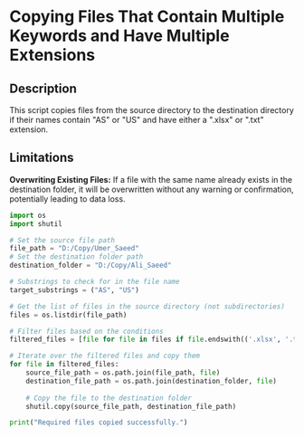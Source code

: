 # Copying Files That Contain Multiple Keywords and Have Multiple Extensions

## Description

This script copies files from the source directory to the destination directory if their names contain "AS" or "US" and have either a ".xlsx" or ".txt" extension.

## Limitations

**Overwriting Existing Files:** If a file with the same name already exists in the destination folder, it will be overwritten without any warning or confirmation, potentially leading to data loss.


```python
import os
import shutil

# Set the source file path
file_path = "D:/Copy/Umer_Saeed"
# Set the destination folder path
destination_folder = "D:/Copy/Ali_Saeed"

# Substrings to check for in the file name
target_substrings = ("AS", "US")

# Get the list of files in the source directory (not subdirectories)
files = os.listdir(file_path)

# Filter files based on the conditions
filtered_files = [file for file in files if file.endswith(('.xlsx', '.txt')) and any(substring in file for substring in target_substrings)]

# Iterate over the filtered files and copy them
for file in filtered_files:
    source_file_path = os.path.join(file_path, file)
    destination_file_path = os.path.join(destination_folder, file)
    
    # Copy the file to the destination folder
    shutil.copy(source_file_path, destination_file_path)

print("Required files copied successfully.")

```
